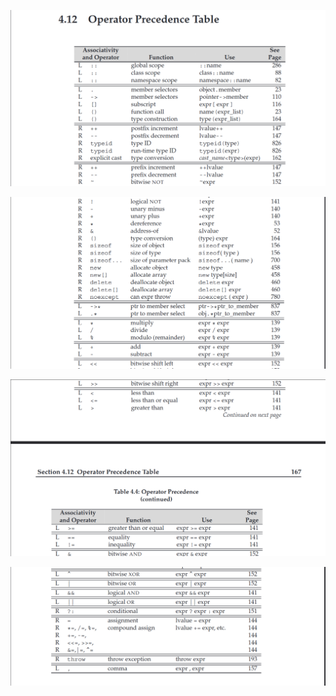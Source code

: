 ![precedence](pic/precedence1.png)

![precedence](pic/precedence2.png) 

![precedence](pic/precedence3.png) 

![precedence](pic/precedence4.png)
